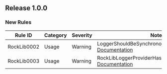 ﻿## Release 1.0.0

### New Rules

Rule ID | Category | Severity | Notes
--------|----------|----------|-------
RockLib0002 | Usage | Warning | LoggerShouldBeSynchronousAnalyzer, [Documentation](https://github.com/RockLib/RockLib.Analyzers/blob/main/docs/RockLib0002.md)
RockLib0003 | Usage | Warning | RockLibLoggerProviderHasMissingLoggerAnalyzer, [Documentation](https://github.com/RockLib/RockLib.Analyzers/blob/main/docs/RockLib0003.md)
